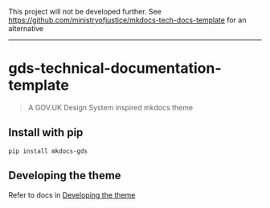 This project will not be developed further. See https://github.com/ministryofjustice/mkdocs-tech-docs-template for an alternative

---

# gds-technical-documentation-template
 
> A GOV.UK Design System inspired mkdocs theme

## Install with pip

```shell
pip install mkdocs-gds
```

## Developing the theme 
Refer to docs in [Developing the theme](examples/theme-dev/README.md)


